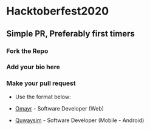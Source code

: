 # Hacktoberfest2020
## Simple PR, Preferably first timers
### Fork the Repo
### Add your bio here
### Make your pull request 
- Use the format below:

- [Omayr](https://github.com/d-emrys) - Software Developer (Web)
- [Quwaysim](https://github.com/Quwaysim) - Software Developer (Mobile - Android)
